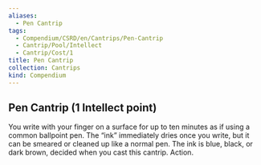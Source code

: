 ```yaml
---
aliases:
  - Pen Cantrip
tags:
  - Compendium/CSRD/en/Cantrips/Pen-Cantrip
  - Cantrip/Pool/Intellect
  - Cantrip/Cost/1
title: Pen Cantrip
collection: Cantrips
kind: Compendium
---
```

## Pen Cantrip  (1 Intellect point)
You write with your finger on a surface for up to ten minutes as if using a common ballpoint pen. The “ink” immediately dries once you write, but it can be smeared or cleaned up like a normal pen. The ink is blue, black, or dark brown, decided when you cast this cantrip. Action. 



